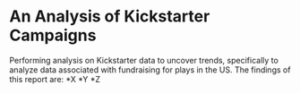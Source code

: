 # An Analysis of Kickstarter Campaigns
Performing analysis on Kickstarter data to uncover trends, specifically to analyze data associated with fundraising for plays in the US.
The findings of this report are:
*X
*Y
*Z
